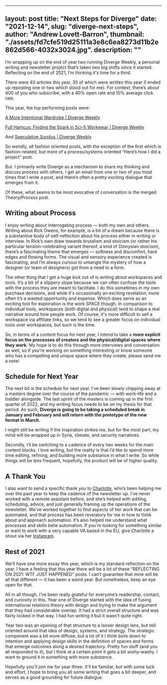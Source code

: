 
---
layout: post
title: "Next Steps for Diverge"
date: "2021-12-14",
slug: "diverge-next-steps",
author: "Andrew Lovett-Barron",
thumbnail: "./assets/fd7cfe519d25111a3e8c6ea8273d11b2e862d566-4032x3024.jpg".
description: ""
---

I’m wrapping up on the end of year two running Diverge Weekly, a personal writing and newsletter project that’s taken two big shifts since it started. Reflecting on the end of 2021, I’m thinking it's time for a third.

  


There were 40 articles this year, 35 of which were written this year (I ended up reposting one or two which stood out for me). For context, there’s about 400 of you who subscribe, with a 40% open rate and 10% average click rate.

  


This year, the top performing posts were:

  


[A More Intentional Wardrobe | Diverge Weekly](https://andrewlb.com/a-more-intentional-wardrobe/)

  


[Full Hamcus: Finding the Spark in Sci-fi Workwear | Diverge Weekly](https://andrewlb.com/full-hamcus/)

  


And [Speculative Surplus | Diverge Weekly](https://andrewlb.com/speculative-surplus/)

  


So weirdly, all fashion oriented posts, with the exception of the first which is fashion-related, but more of a process/systems oriented “Here’s how I did a project” post.

  


But. I primarily write Diverge as a mechanism to share my thinking and discuss process with others. I get an email from one or two of you most times that I write a post, and there’s often a pretty exciting dialogue that emerges from it.

  


Of these, what seems to be most evocative of conversation is the merged Theory/Process post.

  


  


## **Writing about Process**

  


I enjoy writing about interrogating process — both my own and others. Writing about Rick Owens, for example, is a bit of a dream because there is a substantive body of self-reflection about his process either in writing or interview. In Rick’s own draw towards brutalism and stoicism (or rather his particular tension-celebrating variant thereof, a kind of Dionysian stoicism), there’s a fascinating theme that emerges — softness and discomfort, hard edges and flowing forms. The visual and sensory experience created is fascinating, and I’m always curious to untangle the mystery of how a designer (or team of designers) got from a need to a form.

  


The other thing that I get a huge kick out of is writing about workspaces and tools. It’s a bit of a slippery slope because we can often confuse the tools with the process they are meant to facilitate. I do this sometimes in my own purchase decisions, and while it's occasionally an exciting revelation, more often it’s a wasted opportunity and expense. Which does serve as an exciting tool for exploration is the work SPACE though. In comparison to individual tools, workspaces (both digital and physical) tend to shape a real narrative around how people work. Of course, it's more difficult to sell a workspace via affiliate links, so we tend to see a greater focus on individual tools over workspaces, but such is the time.

  


So, in terms of a content focus for next year, I intend to take a **more explicit focus on the processes of creators and the physical/digital spaces where they work**. My hope is to do this through more interviews and conversation as well, so if you’re working on something interesting or know someone who has a compelling and unique space where they create, please send me a note!

  


## **Schedule for Next Year**

  


The next bit is the schedule for next year. I’ve been slowly chipping away at a masters degree over the course of the pandemic — with work-life and a toddler alongside. The last sprint of the masters is coming up in the first quarter of 2022, and my writing focus needs to be on my thesis for that period. As such, **Diverge is going to be taking a scheduled break in January and February and will return with the prototype of the new format in March.**

  


I might still be writing if the inspiration strikes me, but for the most part, my mind will be wrapped up in Syria, climate, and security narratives.

  


Secondly, I’ll be switching to a cadence of every two weeks for the main content blocks. I love writing, but the reality is that I’d like to spend more time editing, refining, and building more substance in what I write. So while things will be less frequent, hopefully, the product will be of higher quality.

  


## **A Thank You**

  


I also want to send a specific thank you to [Charlotte](https://www.instagram.com/makewavesva/), who’s been helping me over the past year to keep the cadence of the newsletter up. I’ve never worked with a remote assistant before, and she’s helped with editing, scheduling, advice, and just generally framing up the operations of the newsletter. We’ve worked together to find aspects of her work that can be automated, and that process has been revelatory for me in how to think about and approach automation. It’s also helped me understand what processes and skills belie automation. If you’re looking for something similar or want to work with a very capable VA based in the EU, give Charlotte a shout via her [Instagram](https://www.instagram.com/makewavesva/).

  


## **Rest of 2021**

  


We’ll have one more essay this year, which is my standard reflection on the year. I have a feeling that this year there will be a lot of these “REFLECTING ON 2021: WTF JUST HAPPENED” posts. I can’t guarantee that mine will be all that different — it has been a weird year. But nonetheless, keep an eye open for that.

  


All in all though, I’ve been really grateful for everyone’s readership, contact, and curiosity in this. Year one of Diverge started with the idea of fusing international relations theory with design and trying to make the argument that they had considerable overlap. It had a strict overall structure and was fairly locked in that way. I had fun writing it but it wasn't quite right.

  


Year two was an opening of that structure to a looser design lens, but still oriented around that idea of design, systems, and strategy. The strategic component was a bit more diffuse, but a lot of it I think boils down to intention and applying design skills in the definition of spaces and forms that emerge outcomes along a desired trajectory. Pretty fun stuff (and you all responded to it), but I think at a certain point it gets a bit wishy-washy. I want to ground it in something with more substance.



Hopefully you'll join me for year three. It'll be familiar, but with some luck and effort, I hope to bring you all some writing that goes a bit deeper, and serves as a good grounding for future dialogue.
